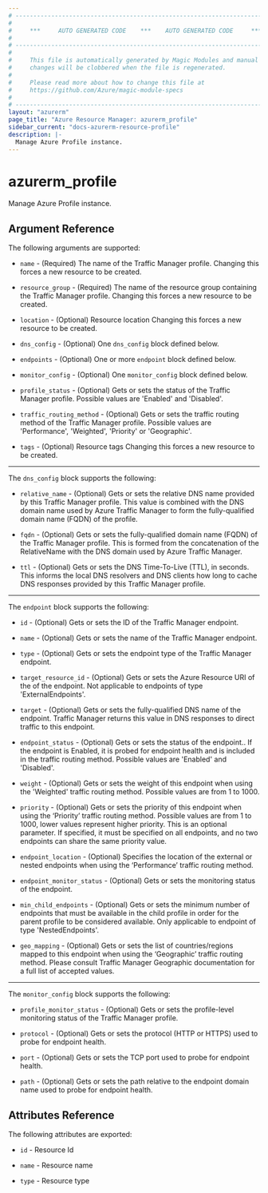 ```yaml
---
# ----------------------------------------------------------------------------
#
#     ***     AUTO GENERATED CODE    ***    AUTO GENERATED CODE     ***
#
# ----------------------------------------------------------------------------
#
#     This file is automatically generated by Magic Modules and manual
#     changes will be clobbered when the file is regenerated.
#
#     Please read more about how to change this file at
#     https://github.com/Azure/magic-module-specs
#
# ----------------------------------------------------------------------------
layout: "azurerm"
page_title: "Azure Resource Manager: azurerm_profile"
sidebar_current: "docs-azurerm-resource-profile"
description: |-
  Manage Azure Profile instance.
---
```


# azurerm_profile

Manage Azure Profile instance.


## Argument Reference

The following arguments are supported:

* `name` - (Required) The name of the Traffic Manager profile. Changing this forces a new resource to be created.

* `resource_group` - (Required) The name of the resource group containing the Traffic Manager profile. Changing this forces a new resource to be created.

* `location` - (Optional) Resource location Changing this forces a new resource to be created.

* `dns_config` - (Optional) One `dns_config` block defined below.

* `endpoints` - (Optional) One or more `endpoint` block defined below.

* `monitor_config` - (Optional) One `monitor_config` block defined below.

* `profile_status` - (Optional) Gets or sets the status of the Traffic Manager profile.  Possible values are 'Enabled' and 'Disabled'.

* `traffic_routing_method` - (Optional) Gets or sets the traffic routing method of the Traffic Manager profile.  Possible values are 'Performance', 'Weighted', 'Priority' or 'Geographic'.

* `tags` - (Optional) Resource tags Changing this forces a new resource to be created.

---

The `dns_config` block supports the following:

* `relative_name` - (Optional) Gets or sets the relative DNS name provided by this Traffic Manager profile.  This value is combined with the DNS domain name used by Azure Traffic Manager to form the fully-qualified domain name (FQDN) of the profile.

* `fqdn` - (Optional) Gets or sets the fully-qualified domain name (FQDN) of the Traffic Manager profile.  This is formed from the concatenation of the RelativeName with the DNS domain used by Azure Traffic Manager.

* `ttl` - (Optional) Gets or sets the DNS Time-To-Live (TTL), in seconds.  This informs the local DNS resolvers and DNS clients how long to cache DNS responses provided by this Traffic Manager profile.

---

The `endpoint` block supports the following:

* `id` - (Optional) Gets or sets the ID of the Traffic Manager endpoint.

* `name` - (Optional) Gets or sets the name of the Traffic Manager endpoint.

* `type` - (Optional) Gets or sets the endpoint type of the Traffic Manager endpoint.

* `target_resource_id` - (Optional) Gets or sets the Azure Resource URI of the of the endpoint.  Not applicable to endpoints of type 'ExternalEndpoints'.

* `target` - (Optional) Gets or sets the fully-qualified DNS name of the endpoint.  Traffic Manager returns this value in DNS responses to direct traffic to this endpoint.

* `endpoint_status` - (Optional) Gets or sets the status of the endpoint..  If the endpoint is Enabled, it is probed for endpoint health and is included in the traffic routing method.  Possible values are 'Enabled' and 'Disabled'.

* `weight` - (Optional) Gets or sets the weight of this endpoint when using the 'Weighted' traffic routing method. Possible values are from 1 to 1000.

* `priority` - (Optional) Gets or sets the priority of this endpoint when using the ‘Priority’ traffic routing method. Possible values are from 1 to 1000, lower values represent higher priority. This is an optional parameter.  If specified, it must be specified on all endpoints, and no two endpoints can share the same priority value.

* `endpoint_location` - (Optional) Specifies the location of the external or nested endpoints when using the ‘Performance’ traffic routing method.

* `endpoint_monitor_status` - (Optional) Gets or sets the monitoring status of the endpoint.

* `min_child_endpoints` - (Optional) Gets or sets the minimum number of endpoints that must be available in the child profile in order for the parent profile to be considered available. Only applicable to endpoint of type 'NestedEndpoints'.

* `geo_mapping` - (Optional) Gets or sets the list of countries/regions mapped to this endpoint when using the ‘Geographic’ traffic routing method. Please consult Traffic Manager Geographic documentation for a full list of accepted values.

---

The `monitor_config` block supports the following:

* `profile_monitor_status` - (Optional) Gets or sets the profile-level monitoring status of the Traffic Manager profile.

* `protocol` - (Optional) Gets or sets the protocol (HTTP or HTTPS) used to probe for endpoint health.

* `port` - (Optional) Gets or sets the TCP port used to probe for endpoint health.

* `path` - (Optional) Gets or sets the path relative to the endpoint domain name used to probe for endpoint health.

## Attributes Reference

The following attributes are exported:

* `id` - Resource Id

* `name` - Resource name

* `type` - Resource type
